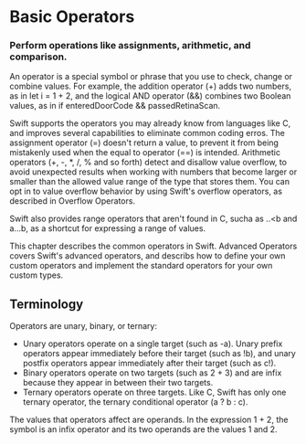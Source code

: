 # Basic Operators
### Perform operations like assignments, arithmetic, and comparison.

An operator is a special symbol or phrase that you use to check, change or combine values. For example, the addition operator (+) adds two numbers, as in let i = 1 + 2, and the logical AND operator (&&) combines two Boolean values, as in if enteredDoorCode && passedRetinaScan.

Swift supports the operators you may already know from languages like C, and improves several capabilities to eliminate common coding erros. The assignment operator (=) doesn't return a value, to prevent it from being mistakenly used when the equal to operator (==) is intended. Arithmetic operators (+, -, *, /, % and so forth) detect and disallow value overflow, to avoid unexpected results when working with numbers that become larger or smaller than the allowed value range of the type that stores them. You can opt in to value overflow behavior by using Swift's overflow operators, as described in Overflow Operators.

Swift also provides range operators that aren't found in C, sucha as ..<b and a...b, as a shortcut for expressing a range of values.

This chapter describes the common operators in Swift. Advanced Operators covers Swift's advanced operators, and describs how to define your own custom operators and implement the standard operators for your own custom types.

## Terminology

Operators are unary, binary, or ternary:
- Unary operators operate on a single target (such as -a). Unary prefix operators appear immediately before their target (such as !b), and unary postfix operators appear immediately after their target (such as c!).
- Binary operators operate on two targets (such as 2 + 3) and are infix because they appear in between their two targets.
- Ternary operators operate on three targets. Like C, Swift has only one ternary operator, the ternary conditional operator (a ? b : c).

The values that operators affect are operands. In the expression 1 + 2, the symbol is an infix operator and its two operands are the values 1 and 2.